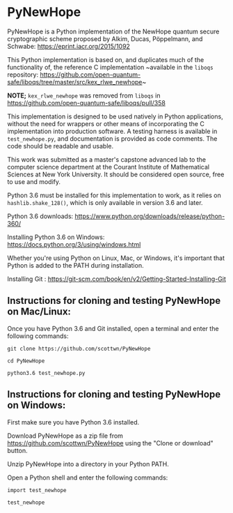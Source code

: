 # PyNewHope

PyNewHope is a Python implementation of the NewHope quantum secure cryptographic scheme proposed by Alkim, Ducas, Pöppelmann, and Schwabe: https://eprint.iacr.org/2015/1092

This Python implementation is based on, and duplicates much of the functionality of, the reference C implementation ~available in the `liboqs` repository: https://github.com/open-quantum-safe/liboqs/tree/master/src/kex_rlwe_newhope~

**NOTE;** `kex_rlwe_newhope` was removed from `liboqs` in https://github.com/open-quantum-safe/liboqs/pull/358

This implementation is designed to be used natively in Python applications, without the need for wrappers or other means of incorporating the C implementation into production software. A testing harness is available in `test_newhope.py`, and documentation is provided as code comments. The code should be readable and usable.

This work was submitted as a master's capstone advanced lab to the computer science department at the Courant Institute of Mathematical Sciences at New York University. It should be considered open source, free to use and modify.

Python 3.6 must be installed for this implementation to work, as it relies on `hashlib.shake_128()`, which is only available in version 3.6 and later.

Python 3.6 downloads: https://www.python.org/downloads/release/python-360/

Installing Python 3.6 on Windows: https://docs.python.org/3/using/windows.html

Whether you're using Python on Linux, Mac, or Windows, it's important that Python is added to the PATH during installation.

Installing Git : https://git-scm.com/book/en/v2/Getting-Started-Installing-Git

Instructions for cloning and testing PyNewHope on Mac/Linux:
------------------------------------------------------------

Once you have Python 3.6 and Git installed, open a terminal and enter the following commands:
```
git clone https://github.com/scottwn/PyNewHope

cd PyNewHope

python3.6 test_newhope.py
```

Instructions for cloning and testing PyNewHope on Windows:
----------------------------------------------------------

First make sure you have Python 3.6 installed.

Download PyNewHope as a zip file from https://github.com/scottwn/PyNewHope using the "Clone or download" button.

Unzip PyNewHope into a directory in your Python PATH.

Open a Python shell and enter the following commands:
```
import test_newhope

test_newhope
```

